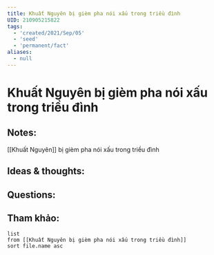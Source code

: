 ```yaml
---
title: Khuất Nguyên bị gièm pha nói xấu trong triều đình
UID: 210905215822
tags:
  - 'created/2021/Sep/05'
  - 'seed'
  - 'permanent/fact'
aliases:
  - null
---
```

# Khuất Nguyên bị gièm pha nói xấu trong triều đình

## Notes:
[[Khuất Nguyên]] bị gièm pha nói xấu trong triều đình

## Ideas & thoughts:

## Questions:


## Tham khảo:
```dataview
list
from [[Khuất Nguyên bị gièm pha nói xấu trong triều đình]]
sort file.name asc
```